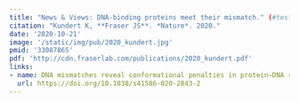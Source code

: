 ```yaml
---
title: "News & Views: DNA-binding proteins meet their mismatch." (#testing)
citation: "Kundert K, **Fraser JS**. *Nature*. 2020."
date: '2020-10-21'
image: '/static/img/pub/2020_kundert.jpg'
pmid: '33087865'
pdf: 'http://cdn.fraserlab.com/publications/2020_kundert.pdf'
links:
- name: DNA mismatches reveal conformational penalties in protein–DNA recognition
  url: https://doi.org/10.1038/s41586-020-2843-2
---
```

